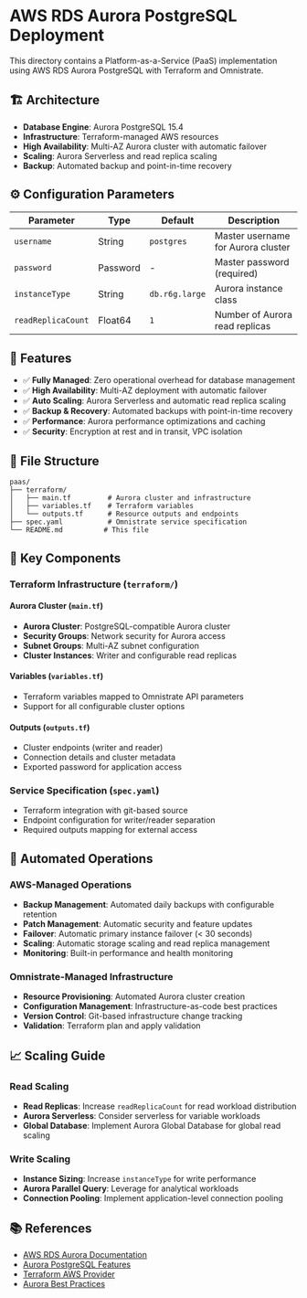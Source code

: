 # AWS RDS Aurora PostgreSQL Deployment

This directory contains a Platform-as-a-Service (PaaS) implementation using AWS RDS Aurora PostgreSQL with Terraform and Omnistrate.

## 🏗️ Architecture

- **Database Engine**: Aurora PostgreSQL 15.4
- **Infrastructure**: Terraform-managed AWS resources
- **High Availability**: Multi-AZ Aurora cluster with automatic failover
- **Scaling**: Aurora Serverless and read replica scaling
- **Backup**: Automated backup and point-in-time recovery

## ⚙️ Configuration Parameters

| Parameter | Type | Default | Description |
|-----------|------|---------|-------------|
| `username` | String | `postgres` | Master username for Aurora cluster |
| `password` | Password | - | Master password (required) |
| `instanceType` | String | `db.r6g.large` | Aurora instance class |
| `readReplicaCount` | Float64 | `1` | Number of Aurora read replicas |

## 🚀 Features

- ✅ **Fully Managed**: Zero operational overhead for database management
- ✅ **High Availability**: Multi-AZ deployment with automatic failover
- ✅ **Auto Scaling**: Aurora Serverless and automatic read replica scaling
- ✅ **Backup & Recovery**: Automated backups with point-in-time recovery
- ✅ **Performance**: Aurora performance optimizations and caching
- ✅ **Security**: Encryption at rest and in transit, VPC isolation

## 📁 File Structure

```
paas/
├── terraform/
│   ├── main.tf         # Aurora cluster and infrastructure
│   ├── variables.tf    # Terraform variables
│   └── outputs.tf      # Resource outputs and endpoints
├── spec.yaml           # Omnistrate service specification
└── README.md          # This file
```

## 🔧 Key Components

### Terraform Infrastructure (`terraform/`)

#### Aurora Cluster (`main.tf`)
- **Aurora Cluster**: PostgreSQL-compatible Aurora cluster
- **Security Groups**: Network security for Aurora access
- **Subnet Groups**: Multi-AZ subnet configuration
- **Cluster Instances**: Writer and configurable read replicas

#### Variables (`variables.tf`)
- Terraform variables mapped to Omnistrate API parameters
- Support for all configurable cluster options

#### Outputs (`outputs.tf`)
- Cluster endpoints (writer and reader)
- Connection details and cluster metadata
- Exported password for application access

### Service Specification (`spec.yaml`)
- Terraform integration with git-based source
- Endpoint configuration for writer/reader separation
- Required outputs mapping for external access

## 🔄 Automated Operations

### AWS-Managed Operations
- **Backup Management**: Automated daily backups with configurable retention
- **Patch Management**: Automatic security and feature updates
- **Failover**: Automatic primary instance failover (< 30 seconds)
- **Scaling**: Automatic storage scaling and read replica management
- **Monitoring**: Built-in performance and health monitoring

### Omnistrate-Managed Infrastructure
- **Resource Provisioning**: Automated Aurora cluster creation
- **Configuration Management**: Infrastructure-as-code best practices
- **Version Control**: Git-based infrastructure change tracking
- **Validation**: Terraform plan and apply validation

## 📈 Scaling Guide

### Read Scaling
- **Read Replicas**: Increase `readReplicaCount` for read workload distribution
- **Aurora Serverless**: Consider serverless for variable workloads
- **Global Database**: Implement Aurora Global Database for global read scaling

### Write Scaling
- **Instance Sizing**: Increase `instanceType` for write performance
- **Aurora Parallel Query**: Leverage for analytical workloads
- **Connection Pooling**: Implement application-level connection pooling

## 📚 References

- [AWS RDS Aurora Documentation](https://docs.aws.amazon.com/AmazonRDS/latest/AuroraUserGuide/)
- [Aurora PostgreSQL Features](https://aws.amazon.com/rds/aurora/postgresql-features/)
- [Terraform AWS Provider](https://registry.terraform.io/providers/hashicorp/aws/latest/docs)
- [Aurora Best Practices](https://docs.aws.amazon.com/AmazonRDS/latest/AuroraUserGuide/Aurora.BestPractices.html)
